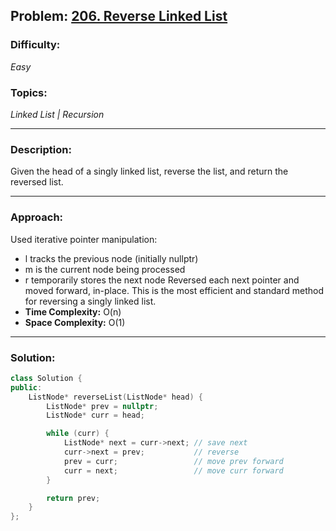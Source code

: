 ## Problem: [206. Reverse Linked List](https://leetcode.com/problems/reverse-linked-list/)

### Difficulty:
*Easy*

### Topics:
*Linked List | Recursion*

---

### Description:
Given the head of a singly linked list, reverse the list, and return the reversed list.

---

### Approach:
Used iterative pointer manipulation:
- l tracks the previous node (initially nullptr)
- m is the current node being processed
- r temporarily stores the next node
Reversed each next pointer and moved forward, in-place. This is the most efficient and standard method for reversing a singly linked list.
- **Time Complexity:** O(n)
- **Space Complexity:** O(1)

---

### Solution:
```cpp
class Solution {
public:
    ListNode* reverseList(ListNode* head) {
        ListNode* prev = nullptr;
        ListNode* curr = head;

        while (curr) {
            ListNode* next = curr->next; // save next
            curr->next = prev;           // reverse
            prev = curr;                 // move prev forward
            curr = next;                 // move curr forward
        }

        return prev;
    }
};
```
